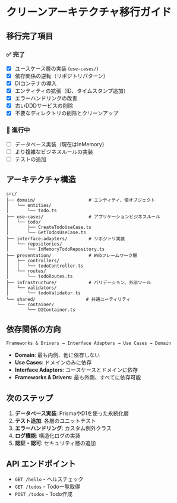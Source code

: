# クリーンアーキテクチャ移行ガイド

## 移行完了項目

### ✅ 完了

- [x] ユースケース層の実装 (`use-cases/`)
- [x] 依存関係の逆転（リポジトリパターン）
- [x] DIコンテナの導入
- [x] エンティティの拡張（ID、タイムスタンプ追加）
- [x] エラーハンドリングの改善
- [x] 古いDDDサービスの削除
- [x] 不要なディレクトリの削除とクリーンアップ

### 🔄 進行中

- [ ] データベース実装（現在はInMemory）
- [ ] より複雑なビジネスルールの実装
- [ ] テストの追加

## アーキテクチャ構造

```
src/
├── domain/                    # エンティティ、値オブジェクト
│   └── entities/
│       └── todo.ts
├── use-cases/                 # アプリケーションビジネスルール
│   └── todo/
│       ├── CreateTodoUseCase.ts
│       └── GetTodosUseCase.ts
├── interface-adapters/        # リポジトリ実装
│   └── repositories/
│       └── InMemoryTodoRepository.ts
├── presentation/              # Webフレームワーク層
│   ├── controllers/
│   │   └── todoController.ts
│   └── routes/
│       └── todoRoutes.ts
├── infrastructure/            # バリデーション、外部ツール
│   └── validators/
│       └── todoValidator.ts
└── shared/                   # 共通ユーティリティ
    └── container/
        └── DIContainer.ts

```

## 依存関係の方向

```
Frameworks & Drivers → Interface Adapters → Use Cases → Domain
```

- **Domain**: 最も内側、他に依存しない
- **Use Cases**: ドメインのみに依存
- **Interface Adapters**: ユースケースとドメインに依存
- **Frameworks & Drivers**: 最も外側、すべてに依存可能

## 次のステップ

1. **データベース実装**: PrismaやD1を使った永続化層
2. **テスト追加**: 各層のユニットテスト
3. **エラーハンドリング**: カスタム例外クラス
4. **ログ機能**: 構造化ログの実装
5. **認証・認可**: セキュリティ層の追加

## API エンドポイント

- `GET /hello` - ヘルスチェック
- `GET /todos` - Todo一覧取得
- `POST /todos` - Todo作成
